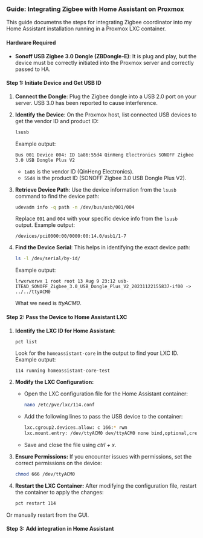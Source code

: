 ### Guide: Integrating Zigbee with Home Assistant on Proxmox

This guide documetns the steps for integrating Zigbee coordinator into my Home Assistant installation running in a Proxmox LXC container.

#### Hardware Required

- **Sonoff USB Zigbee 3.0 Dongle (ZBDongle-E)**: It is plug and play, but the device must be correctly initiated into the Proxmox server and correctly passed to HA.

#### Step 1: Initiate Device and Get USB ID

1. **Connect the Dongle**: Plug the Zigbee dongle into a USB 2.0 port on your server. USB 3.0 has been reported to cause interference.
   
2. **Identify the Device**: On the Proxmox host, list connected USB devices to get the vendor ID and product ID:
   ```bash
   lsusb
   ```
   Example output:
   ```
   Bus 001 Device 004: ID 1a86:55d4 QinHeng Electronics SONOFF Zigbee 3.0 USB Dongle Plus V2
   ```
   - `1a86` is the vendor ID (QinHeng Electronics).
   - `55d4` is the product ID (SONOFF Zigbee 3.0 USB Dongle Plus V2).

3. **Retrieve Device Path**: Use the device information from the `lsusb` command to find the device path:
   ```bash
   udevadm info -q path -n /dev/bus/usb/001/004
   ```
   Replace `001` and `004` with your specific device info from the `lsusb` output.
   Example output:
   ```
   /devices/pci0000:00/0000:00:14.0/usb1/1-7
   ```

4. **Find the Device Serial**: This helps in identifying the exact device path:
   ```bash
   ls -l /dev/serial/by-id/
   ```
   Example output:
   ```
   lrwxrwxrwx 1 root root 13 Aug 9 23:12 usb-ITEAD_SONOFF_Zigbee_3.0_USB_Dongle_Plus_V2_20231122155837-if00 -> ../../ttyACM0
   ```
   What we need is *ttyACM0*.


#### Step 2: Pass the Device to Home Assistant LXC

1. **Identify the LXC ID for Home Assistant**:
   ```bash
   pct list
   ```
   Look for the `homeassistant-core` in the output to find your LXC ID.
   Example output:
   ```
   114 running homeassistant-core-test
   ```

2. **Modify the LXC Configuration:**
   - Open the LXC configuration file for the Home Assistant container:
     ```bash
     nano /etc/pve/lxc/114.conf
     ```
   - Add the following lines to pass the USB device to the container:
     ```bash
     lxc.cgroup2.devices.allow: c 166:* rwm
     lxc.mount.entry: /dev/ttyACM0 dev/ttyACM0 none bind,optional,create=file
     ```
	 
   - Save and close the file using *ctrl + x*.

3. **Ensure Permissions:**
   If you encounter issues with permissions, set the correct permissions on the device:
   ```bash
   chmod 666 /dev/ttyACM0
   ```

4. **Restart the LXC Container:**
   After modifying the configuration file, restart the container to apply the changes:
   ```bash
   pct restart 114
   ```
  Or manually restart from the GUI.
#### Step 3: Add integration in Home Assistant


